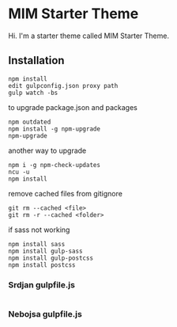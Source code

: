 MIM Starter Theme
===

Hi. I'm a starter theme called MIM Starter Theme.


Installation
---------------

```
npm install
edit gulpconfig.json proxy path
gulp watch -bs

```

to upgrade package.json and packages
```
npm outdated
npm install -g npm-upgrade
npm-upgrade
```

another way to upgrade
```
npm i -g npm-check-updates
ncu -u
npm install
```

remove cached files from gitignore
```
git rm --cached <file>
git rm -r --cached <folder>
```

if sass not working
```
npm install sass
npm install gulp-sass
npm install gulp-postcss
npm install postcss
```

### Srdjan gulpfile.js
```

```

### Nebojsa gulpfile.js